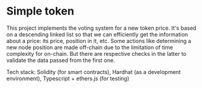 # Simple token

This project implements the voting system for a new token price.
It's based on a descending linked list so that we can efficiently get the information about a price: its price, position in it, etc.
Some actions like determining a new node position are made off-chain due to the limitation of time complexity for on-chain. But there are respective checks in the latter to validate the data passed from the first one.

Tech stack: Solidity (for smart contracts), Hardhat (as a development environment), Typescript + ethers.js (for testing)
